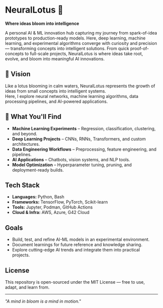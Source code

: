 # NeuralLotus 🌸

**Where ideas bloom into intelligence**  

A personal AI & ML innovation hub capturing my journey from spark-of-idea prototypes to production-ready models.
Here, deep learning, machine learning, and experimental algorithms converge with curiosity and precision — transforming concepts into intelligent solutions.
From quick proof-of-concepts to full-scale projects, NeuralLotus is where ideas take root, evolve, and bloom into meaningful AI innovations.

## 🌟 Vision
Like a lotus blooming in calm waters, NeuralLotus represents the growth of ideas from small concepts into intelligent systems.  
Here, I explore neural networks, machine learning algorithms, data processing pipelines, and AI-powered applications.

## 🧠 What You'll Find
- **Machine Learning Experiments** – Regression, classification, clustering, and beyond.  
- **Deep Learning Projects** – CNNs, RNNs, Transformers, and custom architectures.  
- **Data Engineering Workflows** – Preprocessing, feature engineering, and pipelines.  
- **AI Applications** – Chatbots, vision systems, and NLP tools.  
- **Model Optimization** – Hyperparameter tuning, pruning, and deployment-ready builds.

## Tech Stack
- **Languages:** Python, Bash  
- **Frameworks:** TensorFlow, PyTorch, Scikit-learn  
- **Tools:** Jupyter, Podman, GitHub Actions  
- **Cloud & Infra:** AWS, Azure, G42 Cloud  

## Goals
- Build, test, and refine AI-ML models in an experimental environment.
- Document learnings for future reference and knowledge sharing.
- Explore cutting-edge AI trends and integrate them into practical projects.

## License
This repository is open-sourced under the MIT License — free to use, adapt, and learn from.

---
*"A mind in bloom is a mind in motion."*
